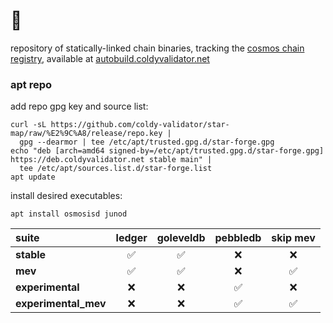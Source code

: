 # 🌌

repository of statically-linked chain binaries, tracking the [cosmos chain registry](https://github.com/cosmos/chain-registry), available at [autobuild.coldyvalidator.net](https://autobuild.coldyvalidator.net)

### apt repo

add repo gpg key and source list:
```
curl -sL https://github.com/coldy-validator/star-map/raw/%E2%9C%A8/release/repo.key |
  gpg --dearmor | tee /etc/apt/trusted.gpg.d/star-forge.gpg
echo "deb [arch=amd64 signed-by=/etc/apt/trusted.gpg.d/star-forge.gpg] https://deb.coldyvalidator.net stable main" |
  tee /etc/apt/sources.list.d/star-forge.list
apt update
```

install desired executables:
```
apt install osmosisd junod
```
suite | ledger | goleveldb | pebbledb | skip mev
 :--- | :---: | :---: | :---: | :---:
**stable** | ✅ | ✅ | ❌ | ❌
**mev** | ✅ | ✅ | ❌ | ✅
**experimental** | ❌ | ❌ | ✅ | ❌
**experimental_mev** | ❌ | ❌ | ✅ | ✅
